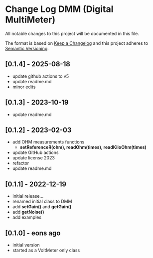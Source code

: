 # Change Log DMM (Digital MultiMeter)

All notable changes to this project will be documented in this file.

The format is based on [Keep a Changelog](http://keepachangelog.com/)
and this project adheres to [Semantic Versioning](http://semver.org/).


## [0.1.4] - 2025-08-18
- update github actions to v5
- update readme.md
- minor edits


## [0.1.3] - 2023-10-19
- update readme.md

## [0.1.2] - 2023-02-03
- add OHM measurements functions
  - **setReferenceR(ohm), readOhm(times), readKiloOhm(times)**
- update GitHub actions
- update license 2023
- refactor
- update readme.md

## [0.1.1] - 2022-12-19
- initial release...
- renamed initial class to DMM
- add **setGain()** and **getGain()**
- add **getNoise()**
- add examples

## [0.1.0] - eons ago
- initial version
- started as a VoltMeter only class



